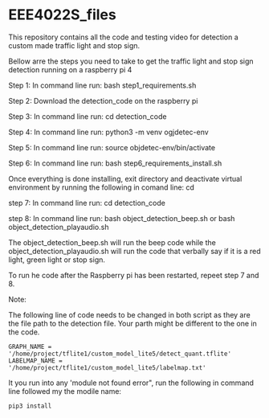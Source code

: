 # EEE4022S_files
This repository contains all the code and testing video for detection a custom made traffic light and stop sign.


Bellow arre the steps you need to take to get the traffic light and stop sign detection running on a raspberry pi 4

Step 1: In command line run: bash step1_requirements.sh

Step 2: Download the detection_code on the raspberry pi

Step 3: In command line run: cd detection_code

Step 4: In command line run: python3 -m venv ogjdetec-env

Step 5: In command line run: source objdetec-env/bin/activate

Step 6: In command line run: bash step6_requirements_install.sh

Once everything is done installing, exit directory and deactivate virtual environment by running the following in comand line: cd

step 7:  In command line run: cd detection_code

step 8:  In command line run: bash object_detection_beep.sh or bash object_detection_playaudio.sh

The object_detection_beep.sh will run the beep code while the object_detection_playaudio.sh will run the code that verbally say if it is a red light, green light or stop sign.

To run he code after the Raspberry pi has been restarted, repeet step 7 and 8.

Note:

The following line of code needs to be changed in both script as they are the file path to the detection file. Your parth might be different to the one in the code.

    GRAPH_NAME = '/home/project/tflite1/custom_model_lite5/detect_quant.tflite'
    LABELMAP_NAME = '/home/project/tflite1/custom_model_lite5/labelmap.txt'

It you run into any 'module not found error", run the following in command line followed my the modile name:

    pip3 install
    
 
